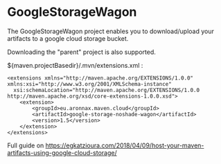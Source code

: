 # GoogleStorageWagon

The GoogleStorageWagon project enables you to download/upload your artifacts to a google cloud storage bucket.

Downloading the "parent" project is also supported. 

${maven.projectBasedir}/.mvn/extensions.xml :
```
<extensions xmlns="http://maven.apache.org/EXTENSIONS/1.0.0" xmlns:xsi="http://www.w3.org/2001/XMLSchema-instance"
  xsi:schemaLocation="http://maven.apache.org/EXTENSIONS/1.0.0 http://maven.apache.org/xsd/core-extensions-1.0.0.xsd">
    <extension>
        <groupId>eu.aronnax.maven.cloud</groupId>
        <artifactId>google-storage-noshade-wagon</artifactId>
        <version>1.5</version>
    </extension>
</extensions>
```


Full guide on https://egkatzioura.com/2018/04/09/host-your-maven-artifacts-using-google-cloud-storage/
